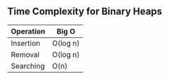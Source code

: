 ## Time Complexity for Binary Heaps
| Operation  | Big O  |
| ------------ | ------------ |
| Insertion | O(log n) |
| Removal | O(log n) |
| Searching | O(n) |